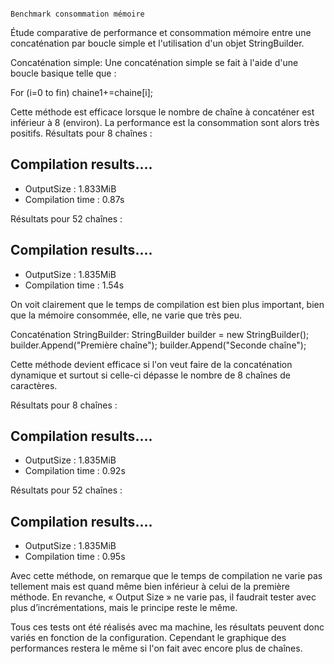                                                                                 Benchmark consommation mémoire 
                                                                    
Étude comparative de performance et consommation mémoire entre une concaténation par boucle simple et l'utilisation d'un objet StringBuilder.

Concaténation simple:
Une concaténation simple se fait à l'aide d'une boucle basique telle que :

For (i=0 to fin)
chaine1+=chaine[i];

Cette méthode est efficace lorsque le nombre de chaîne à concaténer est inférieur à 8 (environ). La performance est la consommation sont alors très positifs.
Résultats pour 8 chaînes :

Compilation results....
-------------------
- OutputSize : 1.833MiB
- Compilation time : 0.87s

Résultats pour 52 chaînes :

Compilation results....
-------------------
- OutputSize : 1.835MiB
- Compilation time : 1.54s

On voit clairement que le temps de compilation est bien plus important, bien que la mémoire consommée, elle, ne varie que très peu.


Concaténation StringBuilder:
StringBuilder builder = new StringBuilder();
builder.Append("Première chaîne");
builder.Append("Seconde chaîne");

Cette méthode devient efficace si l'on veut faire de la concaténation dynamique et surtout si celle-ci dépasse le nombre de 8 chaînes de caractères.

Résultats pour 8 chaînes :

Compilation results....
-------------------
- OutputSize : 1.835MiB
- Compilation time : 0.92s

Résultats pour 52 chaînes :

Compilation results....
-------------------
- OutputSize : 1.835MiB
- Compilation time : 0.95s

Avec cette méthode, on remarque que le temps de compilation ne varie pas tellement mais est quand même bien inférieur à celui de la première méthode. 
En revanche, « Output Size » ne varie pas, il faudrait tester avec plus d’incrémentations, mais le principe reste le même.

Tous ces tests ont été réalisés avec ma machine, les résultats peuvent donc variés en fonction de la configuration. Cependant le graphique des performances restera le même si l'on fait avec encore plus de chaînes.


